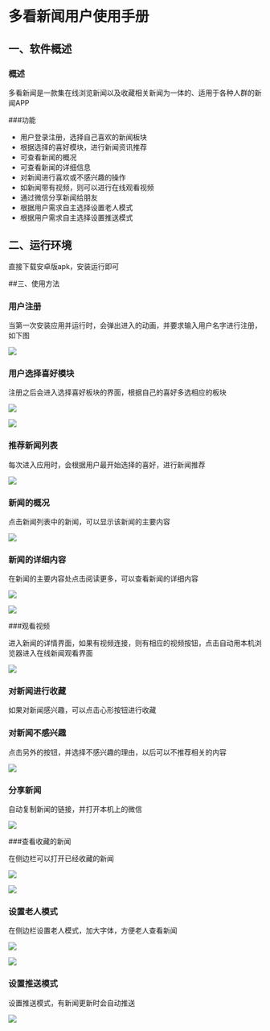 # 多看新闻用户使用手册

## 一、软件概述

### 概述

多看新闻是一款集在线浏览新闻以及收藏相关新闻为一体的、适用于各种人群的新闻APP

###功能

+ 用户登录注册，选择自己喜欢的新闻板块
+ 根据选择的喜好模块，进行新闻资讯推荐
+ 可查看新闻的概况
+ 可查看新闻的详细信息
+ 对新闻进行喜欢或不感兴趣的操作
+ 如新闻带有视频，则可以进行在线观看视频
+ 通过微信分享新闻给朋友
+ 根据用户需求自主选择设置老人模式
+ 根据用户需求自主选择设置推送模式

## 二、运行环境

直接下载安卓版apk，安装运行即可

##三、使用方法

### 用户注册

当第一次安装应用并运行时，会弹出进入的动画，并要求输入用户名字进行注册，如下图

![](image/1.png)

### 用户选择喜好模块

注册之后会进入选择喜好板块的界面，根据自己的喜好多选相应的板块

![](image/2.png)

![](image/3.jpg)

### 推荐新闻列表

每次进入应用时，会根据用户最开始选择的喜好，进行新闻推荐

![](image/4.jpg)

### 新闻的概况

点击新闻列表中的新闻，可以显示该新闻的主要内容

![](image/5.jpg)

### 新闻的详细内容

在新闻的主要内容处点击阅读更多，可以查看新闻的详细内容

![](image/6.jpg)

![](image/7.jpg)

###观看视频

进入新闻的详情界面，如果有视频连接，则有相应的视频按钮，点击自动用本机浏览器进入在线新闻观看界面

![](image/8.jpg)

### 对新闻进行收藏

如果对新闻感兴趣，可以点击心形按钮进行收藏

### 对新闻不感兴趣

点击另外的按钮，并选择不感兴趣的理由，以后可以不推荐相关的内容

![](image/9.jpg)

### 分享新闻

自动复制新闻的链接，并打开本机上的微信

![](image/10.jpg)

###查看收藏的新闻

在侧边栏可以打开已经收藏的新闻

![](image/11.jpg)

![](image/12.jpg)

### 设置老人模式

在侧边栏设置老人模式，加大字体，方便老人查看新闻

![](image/4.jpg)

![](image/13.jpg)

### 设置推送模式

设置推送模式，有新闻更新时会自动推送

![](image/11.jpg)

